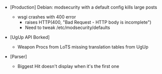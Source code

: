 * [Production] Debian: modsecurity with a default config kills large posts
  * wsgi crashes with 400 error
    * raises HTTP(400, "Bad Request - HTTP body is incomplete")
    * Need to tweak  /etc/modsecurity/defaults

* [UgUp API Borked]
  * Weapon Procs from LoTS missing translation tables from UgUp

* [Parser]
  * Biggest Hit doesn't display when it's the first one
